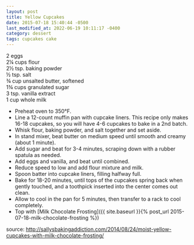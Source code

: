 ```yaml
---
layout: post
title: Yellow Cupcakes
date: 2015-07-18 15:40:44 -0500
last_modified_at: 2022-06-19 10:11:17 -0400
category: dessert
tags: cupcakes cake
---
```

2 eggs  
2¼ cups flour  
2½ tsp. baking powder  
½ tsp. salt  
¾ cup unsalted butter, softened  
1¾ cups granulated sugar  
3 tsp. vanilla extract  
1 cup whole milk  

* Preheat oven to 350°F.
* Line a 12-count muffin pan with cupcake liners. This recipe only makes 16-18 cupcakes, so you will have 4-6 cupcakes to bake in a 2nd batch.
* Whisk flour, baking powder, and salt together and set aside.
* In stand mixer, beat butter on medium speed until smooth and creamy (about 1 minute).
* Add sugar and beat for 3-4 minutes, scraping down with a rubber spatula as needed.
* Add eggs and vanilla, and beat until combined.
* Reduce speed to low and add flour mixture and milk.
* Spoon batter into cupcake liners, filling halfway full.
* Bake for 18-20 minutes, until tops of the cupcakes spring back when gently touched, and a toothpick inserted into the center comes out clean.
* Allow to cool in the pan for 5 minutes, then transfer to a rack to cool completely.
* Top with [Milk Chocolate Frosting]({{ site.baseurl }}{% post_url 2015-07-18-milk-chocolate-frosting %})

source: <http://sallysbakingaddiction.com/2014/08/24/moist-yellow-cupcakes-with-milk-chocolate-frosting/>

